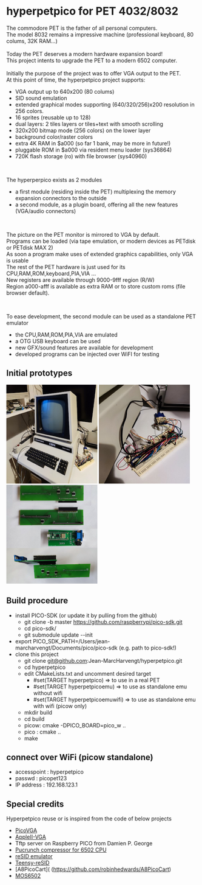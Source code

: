 # hyperpetpico for PET 4032/8032
The commodore PET is the father of all personal computers.<br>
The model 8032 remains a impressive machine (professional keyboard, 80 colums, 32K RAM...)<br>
<br>
Today the PET deserves a modern hardware expansion board!<br>
This project intents to upgrade the PET to a modern 6502 computer.<br>
<br>
Initially the purpose of the project was to offer VGA output to the PET.<br>
At this point of time, the hyperpetpico project supports:<br>
* VGA output up to 640x200 (80 colums)
* SID sound emulation
* extended graphical modes supporting (640/320/256)x200 resolution in 256 colors.
* 16 sprites (reusable up to 128)
* dual layers: 2 tiles layers or tiles+text with smooth scrolling
* 320x200 bitmap mode (256 colors) on the lower layer
* background color/raster colors
* extra 4K RAM in $a000 (so far 1 bank, may be more in future!)
* pluggable ROM in $a000 via resident menu loader (sys36864) 
* 720K flash storage (ro) with file browser (sys40960)

<br>

The hyperperpico exists as 2 modules<br>
* a first module (residing inside the PET) multiplexing the memory expansion connectors to the outside
* a second module, as a plugin board, offering all the new features (VGA/audio connectors)

<br>

The picture on the PET monitor is mirrored to VGA by default.<br>
Programs can be loaded (via tape emulation, or modern devices as PETdisk or PETdisk MAX 2)<br>
As soon a program make uses of extended graphics capabilities, only VGA is usable<br>
The rest of the PET hardware is just used for its CPU,RAM,ROM,keyboard,PIA,VIA ...<br>
New registers are available through 9000-9fff region (R/W)<br>
Region a000-afff is available as extra RAM or to store custom roms (file browser default).

<br>

To ease development, the second module can be used as a standalone PET emulator<br>
* the CPU,RAM,ROM,PIA,VIA are emulated
* a OTG USB keyboard can be used
* new GFX/sound features are available for development 
* developed programs can be injected over WiFI for testing

## Initial prototypes
<p align="left">
<img src="/images/proto1_1.jpg" width="240" height="260"  />  
<img src="/images/proto1_2.jpg" width="240" height="260" />  
<img src="/images/proto2.png" width="240" height="260" />  
</p>

## Build procedure
* install PICO-SDK (or update it by pulling from the github)
  * git clone -b master https://github.com/raspberrypi/pico-sdk.git
  * cd pico-sdk/
  * git submodule update --init
* export PICO_SDK_PATH=/Users/jean-marcharvengt/Documents/pico/pico-sdk (e.g. path to pico-sdk!)
* clone this project
  * git clone git@github.com:Jean-MarcHarvengt/hyperpetpico.git
  * cd hyperpetpico
  * edit CMakeLists.txt and uncomment desired target
    * #set(TARGET hyperpetpico)        => to use in a real PET
    * #set(TARGET hyperpetpicoemu)     => to use as standalone emu without wifi
    * #set(TARGET hyperpetpicoemuwifi) => to use as standalone emu with wifi (picow only)
  * mkdir build
  * cd build
  * picow: cmake -DPICO_BOARD=pico_w ..
  * pico : cmake .. 
  * make

## connect over WiFi (picow standalone)
* accesspoint :	hyperpetpico
* passwd      :   picopet123
* IP address  :	192.168.123.1

## Special credits
Hyperpetpico reuse or is inspired from the code of below projects
* [PicoVGA](https://github.com/Panda381/PicoVGA)
* [AppleII-VGA](https://github.com/markadev/AppleII-VGA)
* Tftp server on Raspberry PICO from Damien P. George
* [Pucrunch compressor for 6502 CPU](https://github.com/mist64/pucrunch)
* [reSID emulator](https://en.wikipedia.org/wiki/ReSID)
* [Teensy-reSID](https://github.com/FrankBoesing/Teensy-reSID)
* [A8PicoCart]( (https://github.com/robinhedwards/A8PicoCart)
* [MOS6502](https://github.com/gianlucag/mos6502)

